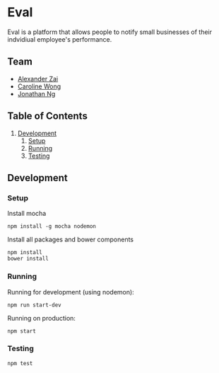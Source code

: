 Eval
===========
Eval is a platform that allows people to notify small businesses of their indvidiual employee's performance.

## Team

  - [Alexander Zai](https://github.com/azai91)
  - [Caroline Wong](https://github.com/caro5)
  - [Jonathan Ng](https://github.com/programng)

## Table of Contents

  1. [Development](#development)
      1. [Setup](#setup)
      1. [Running](#running)
      1. [Testing](#testing)

## Development

### Setup

Install mocha

```
npm install -g mocha nodemon
```

Install all packages and bower components

```
npm install
bower install
```

### Running

Running for development (using nodemon):
```
npm run start-dev
```
Running on production:
```
npm start
```
### Testing

```
npm test
```
